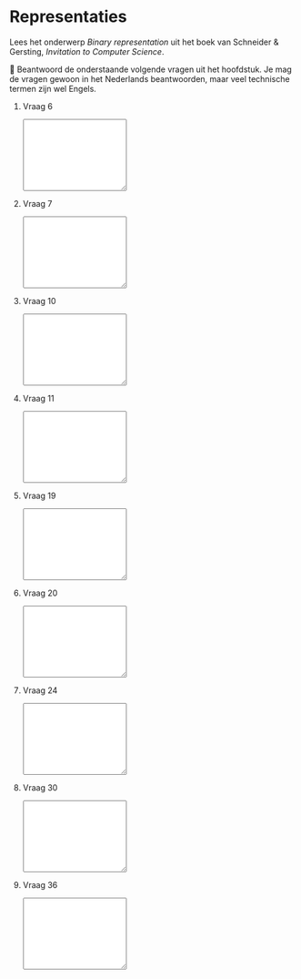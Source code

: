 # Representaties

Lees het onderwerp *Binary representation* uit het boek van Schneider & Gersting, *Invitation to Computer Science*.

🌵 Beantwoord de onderstaande volgende vragen uit het hoofdstuk. Je mag de vragen gewoon in het Nederlands beantwoorden, maar veel technische termen zijn wel Engels.

1.  Vraag 6

    <textarea name="form[q6]" rows="8" required></textarea>

1.  Vraag 7

    <textarea name="form[q7]" rows="8" required></textarea>

1.  Vraag 10

    <textarea name="form[q10]" rows="8" required></textarea>

1.  Vraag 11

    <textarea name="form[q11]" rows="8" required></textarea>

1.  Vraag 19

    <textarea name="form[q19]" rows="8" required></textarea>

1.  Vraag 20

    <textarea name="form[q20]" rows="8" required></textarea>

1.  Vraag 24

    <textarea name="form[q24]" rows="8" required></textarea>

1.  Vraag 30

    <textarea name="form[q30]" rows="8" required></textarea>

1.  Vraag 36

    <textarea name="form[q36]" rows="8" required></textarea>
